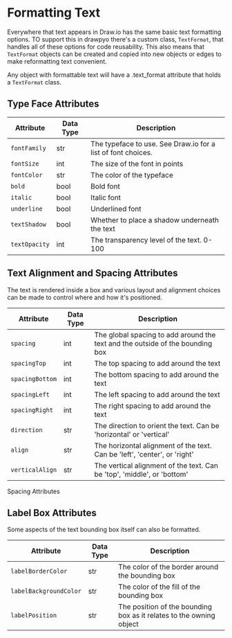 # Formatting Text

Everywhere that text appears in Draw.io has the same basic text formatting options. TO support this in drawpyo there's a custom class, `TextFormat`, that handles all of these options for code reusability. This also means that `TextFormat` objects can be created and copied into new objects or edges to make reformatting text convenient.

Any object with formattable text will have a .text_format attribute that holds a `TextFormat` class.

## Type Face Attributes

| Attribute     | Data Type | Description                                                  |
| ------------- | --------- | ------------------------------------------------------------ |
| `fontFamily`  | str       | The typeface to use. See Draw.io for a list of font choices. |
| `fontSize`    | int       | The size of the font in points                               |
| `fontColor`   | str       | The color of the typeface                                    |
| `bold`        | bool      | Bold font                                                    |
| `italic`      | bool      | Italic font                                                  |
| `underline`   | bool      | Underlined font                                              |
| `textShadow`  | bool      | Whether to place a shadow underneath the text                |
| `textOpacity` | int       | The transparency level of the text. 0-100                    |

## Text Alignment and Spacing Attributes

The text is rendered inside a box and various layout and alignment choices can be made to control where and how it's positioned.

| Attribute       | Data Type | Description                                                                   |
| --------------- | --------- | ----------------------------------------------------------------------------- |
| `spacing`       | int       | The global spacing to add around the text and the outside of the bounding box |
| `spacingTop`    | int       | The top spacing to add around the text                                        |
| `spacingBottom` | int       | The bottom spacing to add around the text                                     |
| `spacingLeft`   | int       | The left spacing to add around the text                                       |
| `spacingRight`  | int       | The right spacing to add around the text                                      |
| `direction`     | str       | The direction to orient the text. Can be 'horizontal' or 'vertical'           |
| `align`         | str       | The horizontal alignment of the text. Can be 'left', 'center', or 'right'     |
| `verticalAlign` | str       | The vertical alignment of the text. Can be 'top', 'middle', or 'bottom'       |

Spacing Attributes

## Label Box Attributes

Some aspects of the text bounding box itself can also be formatted.

| Attribute              | Data Type | Description                                                         |
| ---------------------- | --------- | ------------------------------------------------------------------- |
| `labelBorderColor`     | str       | The color of the border around the bounding box                     |
| `labelBackgroundColor` | str       | The color of the fill of the bounding box                           |
| `labelPosition`        | str       | The position of the bounding box as it relates to the owning object |
